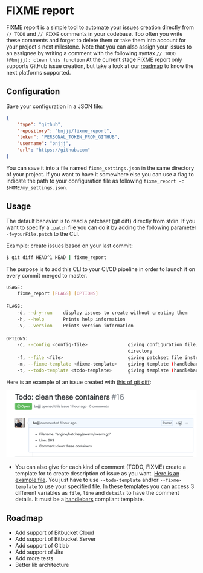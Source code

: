 # FIXME report

FIXME report is a simple tool to automate your issues creation directly from `// TODO` and `// FIXME` comments in your codebase.
Too often you write these comments and forget to delete them or take them into account for your project's next milestone. Note that you can also assign your issues to an assignee by writing a comment with the following syntax `// TODO (@bnjjj): clean this function`
At the current stage FIXME report only supports GitHub issue creation, but take a look at our [roadmap](#roadmap) to know the next platforms supported.

## Configuration

Save your configuration in a JSON file:

```json
{
    "type": "github",
    "repository": "bnjjj/fixme_report",
    "token": "PERSONAL_TOKEN_FROM_GITHUB",
    "username": "bnjjj",
    "url": "https://github.com"
}
```

You can save it into a file named `fixme_settings.json` in the same directory of your project. If you want to have it somewhere else you can use a flag to indicate the path to your configuration file as following `fixme_report -c $HOME/my_settings.json`.

## Usage

The default behavior is to read a patchset (git diff) directly from stdin. If you want to specify a `.patch` file you can do it by adding the following parameter `-f=yourFile.patch` to the CLI.

Example: create issues based on your last commit:

```bash
$ git diff HEAD^1 HEAD | fixme_report
```

The purpose is to add this CLI to your CI/CD pipeline in order to launch it on every commit merged to master.


```bash
USAGE:
    fixme_report [FLAGS] [OPTIONS]

FLAGS:
    -d, --dry-run    display issues to create without creating them
    -h, --help       Prints help information
    -V, --version    Prints version information

OPTIONS:
    -c, --config <config-file>               giving configuration file, default is fixme_settings.json in the current
                                             directory
    -f, --file <file>                        giving patchset file instead of parsing it via stdin
    -m, --fixme-template <fixme-template>    giving template (handlebars) file for fixme cases (OPTIONAL)
    -t, --todo-template <todo-template>      giving template (handlebars) file for todo cases (OPTIONAL)
```

Here is an example of an issue created with [this of git diff](samples/sample_with_todo):

![example issue](example_issue.png)

+ You can also give for each kind of comment (TODO, FIXME) create a template for to create description of issue as you want. [Here is an example file](./example_todo.tmpl). You just have to use `--todo-template` and/or `--fixme-template` to use your specified file. In these templates you can access 3 different variables as `file`, `line` and `details` to have the comment details. It must be a [handlebars](https://handlebarsjs.com/) compliant template.


## Roadmap

+ Add support of Bitbucket Cloud
+ Add support of Bitbucket Server
+ Add support of Gitlab
+ Add support of Jira
+ Add more tests
+ Better lib architecture
